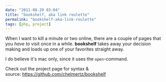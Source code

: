 ```yaml
---
date: "2011-08-20 03:04"
title: "bookshelf, aka link roulette"
permalink: "bookshelf-aka-link-roulette"
tags: [php, project]
---
```


When I want to kill a minute or two online, there are a couple of pages that you _have to_ visit once in a while. **bookshelf** takes away your decision making and loads up one of your favorites straight away.

I do believe it's mac only, since it uses the `open`-command.

Check out the project page for syntax & source: https://github.com/chelmertz/bookshelf
